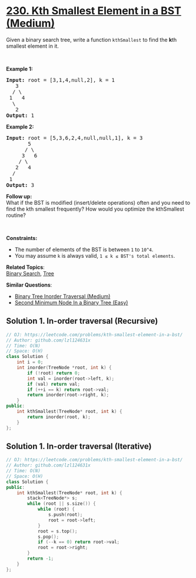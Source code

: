 # [230. Kth Smallest Element in a BST (Medium)](https://leetcode.com/problems/kth-smallest-element-in-a-bst/)

<p>Given a binary search tree, write a function <code>kthSmallest</code> to find the <b>k</b>th smallest element in it.</p>

<p>&nbsp;</p>

<p><strong>Example 1:</strong></p>

<pre><strong>Input:</strong> root = [3,1,4,null,2], k = 1
   3
  / \
 1   4
  \
&nbsp;  2
<strong>Output:</strong> 1</pre>

<p><strong>Example 2:</strong></p>

<pre><strong>Input:</strong> root = [5,3,6,2,4,null,null,1], k = 3
       5
      / \
     3   6
    / \
   2   4
  /
 1
<strong>Output:</strong> 3
</pre>

<p><b>Follow up:</b><br>
What if the BST is modified (insert/delete operations) often and you need to find the kth smallest frequently? How would you optimize the kthSmallest routine?</p>

<p>&nbsp;</p>
<p><strong>Constraints:</strong></p>

<ul>
	<li>The number of elements of the BST is between <code>1</code> to <code>10^4</code>.</li>
	<li>You may assume <code>k</code> is always valid, <code>1 ≤ k ≤ BST's total elements</code>.</li>
</ul>


**Related Topics**:  
[Binary Search](https://leetcode.com/tag/binary-search/), [Tree](https://leetcode.com/tag/tree/)

**Similar Questions**:
* [Binary Tree Inorder Traversal (Medium)](https://leetcode.com/problems/binary-tree-inorder-traversal/)
* [Second Minimum Node In a Binary Tree (Easy)](https://leetcode.com/problems/second-minimum-node-in-a-binary-tree/)

## Solution 1. In-order traversal (Recursive)

```cpp
// OJ: https://leetcode.com/problems/kth-smallest-element-in-a-bst/
// Author: github.com/lzl124631x
// Time: O(N)
// Space: O(H)
class Solution {
    int i = 0;
    int inorder(TreeNode *root, int k) {
        if (!root) return 0;
        int val = inorder(root->left, k);
        if (val) return val;
        if (++i == k) return root->val;
        return inorder(root->right, k);
    }
public:
    int kthSmallest(TreeNode* root, int k) {
        return inorder(root, k);
    }
};
```

## Solution 1. In-order traversal (Iterative)

```cpp
// OJ: https://leetcode.com/problems/kth-smallest-element-in-a-bst/
// Author: github.com/lzl124631x
// Time: O(N)
// Space: O(H)
class Solution {
public:
    int kthSmallest(TreeNode* root, int k) {
        stack<TreeNode*> s;
        while (root || s.size()) {
            while (root) {
                s.push(root);
                root = root->left;
            }
            root = s.top();
            s.pop();
            if (--k == 0) return root->val;
            root = root->right;
        }
        return -1;
    }
};
```